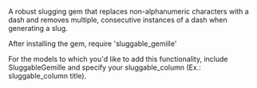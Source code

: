 A robust slugging gem that replaces non-alphanumeric characters with a dash and removes multiple, consecutive instances of a dash when generating a slug.

After installing the gem, require 'sluggable_gemille'

For the models to which you'd like to add this functionality, include SluggableGemille and specify your sluggable_column (Ex.: sluggable_column title).